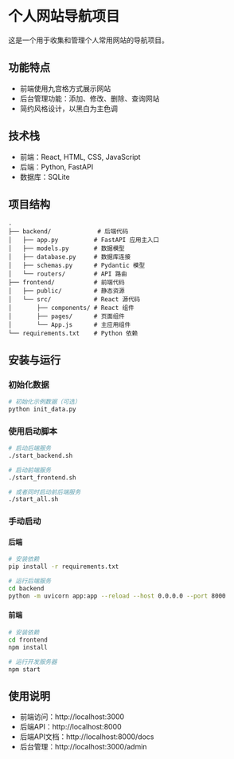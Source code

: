 # 个人网站导航项目

这是一个用于收集和管理个人常用网站的导航项目。

## 功能特点

- 前端使用九宫格方式展示网站
- 后台管理功能：添加、修改、删除、查询网站
- 简约风格设计，以黑白为主色调

## 技术栈

- 前端：React, HTML, CSS, JavaScript
- 后端：Python, FastAPI
- 数据库：SQLite

## 项目结构

```
.
├── backend/             # 后端代码
│   ├── app.py          # FastAPI 应用主入口
│   ├── models.py       # 数据模型
│   ├── database.py     # 数据库连接
│   ├── schemas.py      # Pydantic 模型
│   └── routers/        # API 路由
├── frontend/           # 前端代码
│   ├── public/         # 静态资源
│   └── src/            # React 源代码
│       ├── components/ # React 组件
│       ├── pages/      # 页面组件
│       └── App.js      # 主应用组件
└── requirements.txt    # Python 依赖
```

## 安装与运行

### 初始化数据

```bash
# 初始化示例数据（可选）
python init_data.py
```

### 使用启动脚本

```bash
# 启动后端服务
./start_backend.sh

# 启动前端服务
./start_frontend.sh

# 或者同时启动前后端服务
./start_all.sh
```

### 手动启动

#### 后端

```bash
# 安装依赖
pip install -r requirements.txt

# 运行后端服务
cd backend
python -m uvicorn app:app --reload --host 0.0.0.0 --port 8000
```

#### 前端

```bash
# 安装依赖
cd frontend
npm install

# 运行开发服务器
npm start
```

## 使用说明

- 前端访问：http://localhost:3000
- 后端API：http://localhost:8000
- 后端API文档：http://localhost:8000/docs
- 后台管理：http://localhost:3000/admin